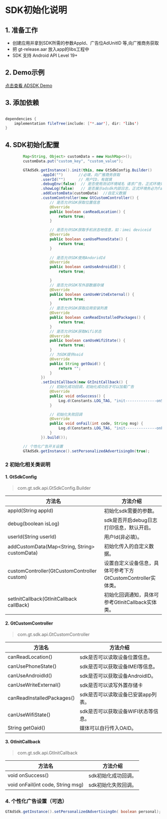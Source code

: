 # SDK初始化说明

## 1. 准备工作

* 创建应用并拿到SDK所需的参数AppId、广告位AdUnitID 等,向广推商务获取
* 把 gt-release.aar 放入app的libs工程中
* SDK 支持 Android API Level 19+

## 2. Demo示例

[点击查看 ADSDK  Demo](https://github.com/one-piece-official/GtAndroidSdkDemo)


## 3. 添加依赖
```java

dependencies {
    implementation fileTree(include: ['*.aar'], dir: 'libs')
}

```


## 4. SDK初始化配置

```java
        Map<String, Object> customData = new HashMap<>();
        customData.put("custom_key", "custom_value");

        GTAdSdk.getInstance().init(this, new GtSdkConfig.Builder()
                .appId("")       //必填，向广推商务获取
                .userId("")      // 用户ID，有就填
                .debugEnv(false)  // 是否使用测试环境域名 请求广告，正式环境务必为false
                .showLog(false)   // 是否展示adsdk内部日志，正式环境务必为false
                .addCustomData(customData)  //自定义数据
                .customController(new GtCustomController() {
                    // 是否允许SDK获取位置信息
                    @Override
                    public boolean canReadLocation() {
                        return true;
                    }

                    // 是否允许SDK获取手机状态地信息，如：imei deviceid
                    @Override
                    public boolean canUsePhoneState() {
                        return true;
                    }
                    
                    // 是否允许SDK使用AndoridId
                    @Override
                    public boolean canUseAndroidId() {
                        return true;

                    }
                    // 是否允许SDK写外部数据存储
                    @Override
                    public boolean canUseWriteExternal() {
                        return true;
                    }
                    // 是否允许SDK获取应用安装列表
                    @Override
                    public boolean canReadInstalledPackages() {
                        return true;
                    }
                    // 是否允许SDK获取Wifi状态
                    @Override
                    public boolean canUseWifiState() {
                        return true;
                    }
                    // 为SDK提供oaid
                    @Override
                    public String getOaid() {
                        return "";
                    }
                })
                .setInitCallback(new GtInitCallback() {
                    // 初始化成功回调，初始化成功后才可以加载广告
                    @Override
                    public void onSuccess() {
                        Log.d(Constants.LOG_TAG, "init--------------onSuccess-----------");
                    }

                    // 初始化失败回调
                    @Override
                    public void onFail(int code, String msg) {
                        Log.d(Constants.LOG_TAG, "init--------------onFail-----------" + code + ":" + msg);
                    }
                }).build());

        // 个性化广告开关设置
        GTAdSdk.getInstance().setPersonalizedAdvertisingOn(true);
```

###  2 初始化相关类说明

####  1. GtSdkConfig
> com.gt.sdk.api.GtSdkConfig.Builder

| 方法名 | 方法介绍 |
| --- | --- |
| appId(String appId) | 初始化sdk需要的参数。                    |
| debug(boolean isLog) | sdk是否开启debug日志打印信息，默认开启。    |
| userId(String userId) | 用户Id(非必填)。                     |
| addCustomData(Map<String, String> customData) | 初始化传入的自定义数据。 |
| customController(GtCustomController custom) | 设置自定义设备信息，具体可参考下方GtCustomController实体类。|
| setInitCallback(GtInitCallback callBack) | 初始化回调通知，具体可参考GtInitCallback实体类。 |


####  2. GtCustomController
> com.gt.sdk.api.GtCustomController

| 方法名 | 方法介绍 |
| --- | --- |
| canReadLocation() | sdk是否可以读取设备位置信息。                    |
| canUsePhoneState() | sdk是否可以获取设备IMEI等信息。                     |
| canUseAndroidId()  | sdk是否可以获取设备AndroidID。|
| canUseWriteExternal() | sdk是否可以读写外置存储卡                    |
| canReadInstalledPackages() | sdk是否可以读取设备已安装app列表。 |
| canUseWifiState() | sdk是否可以获取设备WIFI状态等信息。                     |
| String getOaid()  | 媒体可以自行传入OAID。|

####  3. GtInitCallback
> com.gt.sdk.api.GtInitCallback

| 方法名 | 方法介绍 |
| --- | --- |
| void onSuccess() | sdk初始化成功回调。                    |
| void onFail(int code, String msg) | sdk初始化失败回调。 |



### 4. 个性化广告设置（可选）

```java
GTAdSdk.getInstance().setPersonalizedAdvertisingOn( boolean personal);    
```
